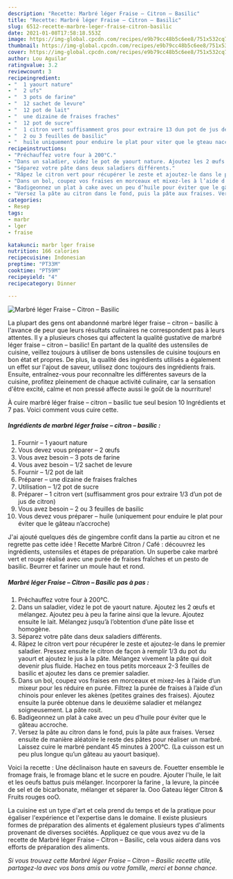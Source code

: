 ```yaml
---
description: "Recette: Marbré léger Fraise – Citron – Basilic"
title: "Recette: Marbré léger Fraise – Citron – Basilic"
slug: 6512-recette-marbre-leger-fraise-citron-basilic
date: 2021-01-08T17:58:18.553Z
image: https://img-global.cpcdn.com/recipes/e9b79cc48b5c6ee8/751x532cq70/marbre-leger-fraise-citron-basilic-photo-principale-de-la-recette.jpg
thumbnail: https://img-global.cpcdn.com/recipes/e9b79cc48b5c6ee8/751x532cq70/marbre-leger-fraise-citron-basilic-photo-principale-de-la-recette.jpg
cover: https://img-global.cpcdn.com/recipes/e9b79cc48b5c6ee8/751x532cq70/marbre-leger-fraise-citron-basilic-photo-principale-de-la-recette.jpg
author: Lou Aguilar
ratingvalue: 3.2
reviewcount: 3
recipeingredient:
- "  1 yaourt nature"
- "  2 ufs"
- "  3 pots de farine"
- "  12 sachet de levure"
- "  12 pot de lait"
- "  une dizaine de fraises fraches"
- "  12 pot de sucre"
- "  1 citron vert suffisamment gros pour extraire 13 dun pot de jus de citron"
- "  2 ou 3 feuilles de basilic"
- "  huile uniquement pour enduire le plat pour viter que le gteau naccroche"
recipeinstructions:
- "Préchauffez votre four à 200°C."
- "Dans un saladier, videz le pot de yaourt nature. Ajoutez les 2 œufs et mélangez. Ajoutez peu à peu la farine ainsi que la levure. Ajoutez ensuite le lait. Mélangez jusqu’à l’obtention d’une pâte lisse et homogène."
- "Séparez votre pâte dans deux saladiers différents."
- "Râpez le citron vert pour récupérer le zeste et ajoutez-le dans le premier saladier. Pressez ensuite le citron de façon à remplir 1/3 du pot du yaourt et ajoutez le jus à la pâte. Mélangez vivement la pâte qui doit devenir plus fluide. Hachez en tous petits morceaux 2-3 feuilles de basilic et ajoutez les dans ce premier saladier."
- "Dans un bol, coupez vos fraises en morceaux et mixez-les à l’aide d’un mixeur pour les réduire en purée. Filtrez la purée de fraises à l’aide d’un chinois pour enlever les akènes (petites graines des fraises). Ajoutez ensuite la purée obtenue dans le deuxième saladier et mélangez soigneusement. La pâte rosit."
- "Badigeonnez un plat à cake avec un peu d’huile pour éviter que le gâteau accroche."
- "Versez la pâte au citron dans le fond, puis la pâte aux fraises. Versez ensuite de manière aléatoire le reste des pâtes pour réaliser un marbré. Laissez cuire le marbré pendant 45 minutes à 200°C. (La cuisson est un peu plus longue qu’un gâteau au yaourt basique)."
categories:
- Resep
tags:
- marbr
- lger
- fraise

katakunci: marbr lger fraise 
nutrition: 166 calories
recipecuisine: Indonesian
preptime: "PT33M"
cooktime: "PT59M"
recipeyield: "4"
recipecategory: Dinner

---
```



![Marbré léger Fraise – Citron – Basilic](https://img-global.cpcdn.com/recipes/e9b79cc48b5c6ee8/751x532cq70/marbre-leger-fraise-citron-basilic-photo-principale-de-la-recette.jpg)

La plupart des gens ont abandonné marbré léger fraise – citron – basilic à l'avance de peur que leurs résultats culinaires ne correspondent pas à leurs attentes. Il y a plusieurs choses qui affectent la qualité gustative de marbré léger fraise – citron – basilic! En partant de la qualité des ustensiles de cuisine, veillez toujours à utiliser de bons ustensiles de cuisine toujours en bon état et propres. De plus, la qualité des ingrédients utilisés a également un effet sur l'ajout de saveur, utilisez donc toujours des ingrédients frais. Ensuite, entraînez-vous pour reconnaître les différentes saveurs de la cuisine, profitez pleinement de chaque activité culinaire, car la sensation d'être excité, calme et non pressé affecte aussi le goût de la nourriture!

<!--inarticleads1-->

À cuire marbré léger fraise – citron – basilic tue seul besion 10 Ingrédients et 7 pas. Voici comment vous cuire cette.

##### Ingrédients de marbré léger fraise – citron – basilic :

1. Fournir  – 1 yaourt nature
1. Vous devez vous préparer  – 2 œufs
1. Vous avez besoin  – 3 pots de farine
1. Vous avez besoin  – 1/2 sachet de levure
1. Fournir  – 1/2 pot de lait
1. Préparer  – une dizaine de fraises fraîches
1. Utilisation  – 1/2 pot de sucre
1. Préparer  – 1 citron vert (suffisamment gros pour extraire 1/3 d’un pot de jus de citron)
1. Vous avez besoin  – 2 ou 3 feuilles de basilic
1. Vous devez vous préparer  – huile (uniquement pour enduire le plat pour éviter que le gâteau n’accroche)


J&#39;ai ajouté quelques dés de gingembre confit dans la partie au citron et ne regrette pas cette idée ! Recette Marbré Citron / Café : découvrez les ingrédients, ustensiles et étapes de préparation. Un superbe cake marbré vert et rouge réalisé avec une purée de fraises fraîches et un pesto de basilic. Beurrer et fariner un moule haut et rond. 

<!--inarticleads2-->

##### Marbré léger Fraise – Citron – Basilic pas à pas :

1. Préchauffez votre four à 200°C.
1. Dans un saladier, videz le pot de yaourt nature. Ajoutez les 2 œufs et mélangez. Ajoutez peu à peu la farine ainsi que la levure. Ajoutez ensuite le lait. Mélangez jusqu’à l’obtention d’une pâte lisse et homogène.
1. Séparez votre pâte dans deux saladiers différents.
1. Râpez le citron vert pour récupérer le zeste et ajoutez-le dans le premier saladier. Pressez ensuite le citron de façon à remplir 1/3 du pot du yaourt et ajoutez le jus à la pâte. Mélangez vivement la pâte qui doit devenir plus fluide. Hachez en tous petits morceaux 2-3 feuilles de basilic et ajoutez les dans ce premier saladier.
1. Dans un bol, coupez vos fraises en morceaux et mixez-les à l’aide d’un mixeur pour les réduire en purée. Filtrez la purée de fraises à l’aide d’un chinois pour enlever les akènes (petites graines des fraises). Ajoutez ensuite la purée obtenue dans le deuxième saladier et mélangez soigneusement. La pâte rosit.
1. Badigeonnez un plat à cake avec un peu d’huile pour éviter que le gâteau accroche.
1. Versez la pâte au citron dans le fond, puis la pâte aux fraises. Versez ensuite de manière aléatoire le reste des pâtes pour réaliser un marbré. Laissez cuire le marbré pendant 45 minutes à 200°C. (La cuisson est un peu plus longue qu’un gâteau au yaourt basique).


Voici la recette : Une déclinaison haute en saveurs de. Fouetter ensemble le fromage frais, le fromage blanc et le sucre en poudre. Ajouter l&#39;huile, le lait et les oeufs battus puis mélanger. Incorporer la farine , la levure, la pincée de sel et de bicarbonate, mélanger et séparer la. Ooo Gateau léger Citron &amp; Fruits rouges ooO. 

<!--inarticleads1-->

<p>
La cuisine est un type d'art et cela prend du temps et de la pratique pour égaliser l'expérience et l'expertise dans le domaine. Il existe plusieurs formes de préparation des aliments et également plusieurs types d'aliments provenant de diverses sociétés. Appliquez ce que vous avez vu de la recette de Marbré léger Fraise – Citron – Basilic, cela vous aidera dans vos efforts de préparation des aliments.
</p>

<p>
<i>Si vous trouvez cette Marbré léger Fraise – Citron – Basilic recette utile, partagez-la avec vos bons amis ou votre famille, merci et bonne chance.</i>
</p>
